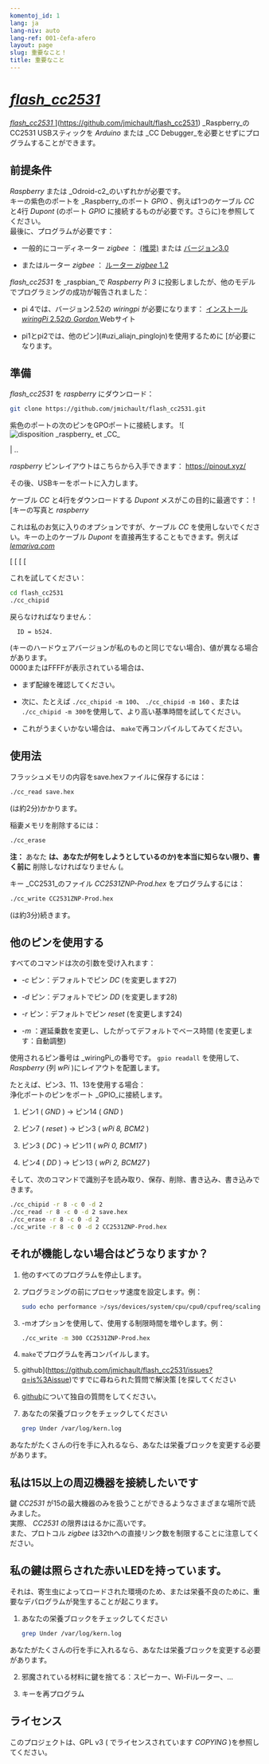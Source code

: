 ```yaml
---
komentoj_id: 1
lang: ja
lang-niv: auto
lang-ref: 001-ĉefa-afero
layout: page
slug: 重要なこと！
title: 重要なこと
---
```


# [ _flash\_cc2531_ ](https://github.com/jmichault/flash_cc2531)
 [ _flash\_cc2531_ ](https://github.com/jmichault/flash_cc2531) ](https://github.com/jmichault/flash_cc2531)  _Raspberry_のCC2531 USBスティックを _Arduino_ または _CC Debugger_を必要とせずにプログラムすることができます。  

## 前提条件
 _Raspberry_ または _Odroid-c2_のいずれかが必要です。  
キーの紫色のポートを _Raspberry_のポート _GPIO_ 、例えば1つのケーブル _CC_ と4行 _Dupont_ (のポート _GPIO_ に接続するものが必要です。さらに)を参照してください。   
最後に、プログラムが必要です：

* 一般的にコーディネーター _zigbee_ ： [   (推奨)](https://github.com/Koenkk/Z-Stack-firmware/raw/master/coordinator/Z-Stack_Home_1.2/bin/default/) または [バージョン3.0 ](https://github.com/Koenkk/Z-Stack-firmware/tree/master/coordinator/Z-Stack_3.0.x/bin) 


* またはルーター _zigbee_ ： [ルーター _zigbee_ 1.2](https://github.com/Koenkk/Z-Stack-firmware/tree/master/router/CC2531/bin)



 _flash\_cc2531_ を _raspbian_で _Raspberry Pi 3_ に投影しましたが、他のモデルでプログラミングの成功が報告されました：

 * pi 4では、バージョン2.52の _wiringpi_ が必要になります：  [インストール _wiringPi_ 2.52の _Gordon_ ](http://wiringpi.com/wiringpi-updated-to-2-52-for-the-raspberry-pi-4b/)Webサイト


 * pi1とpi2では、他のピン](#uzi_aliajn_pinglojn)を使用するために [が必要になります。



## 準備

 _flash\_cc2531_ を _raspberry_ にダウンロード：
```bash
git clone https://github.com/jmichault/flash_cc2531.git
```

紫色のポートの次のピンをGPOポートに接続します。
![![](/public/raspberry-cc.png "disposition _raspberry_ et _CC_") 

| ..  

 _raspberry_ ピンレイアウトはこちらから入手できます： <https://pinout.xyz/>


その後、USBキーをポートに入力します。  

ケーブル _CC_ と4行をダウンロードする _Dupont_ メスがこの目的に最適です：
 ![キーの写真と _raspberry_  
 
これは私のお気に入りのオプションですが、ケーブル _CC_ を使用しないでください。キーの上のケーブル _Dupont_ を直接再生することもできます。例えば [  _lemariva.com_  ](https://lemariva.com/blog/2019/08/zigbee-flashing-cc2531-using-raspberry-pi-without-cc-debugger)  
 
  [   [   [   [         


これを試してください：
```bash
cd flash_cc2531
./cc_chipid
```
戻らなければなりません：
```
  ID = b524.
```
(キーのハードウェアバージョンが私のものと同じでない場合)、値が異なる場合があります。  
0000またはFFFFが表示されている場合は、

 * まず配線を確認してください。


 * 次に、たとえば `./cc_chipid -m 100`、 `./cc_chipid -m 160` 、または `./cc_chipid -m 300`を使用して、より高い基準時間を試してください。


 * これがうまくいかない場合は、 `make`で再コンパイルしてみてください。



## 使用法
フラッシュメモリの内容をsave.hexファイルに保存するには：
```bash
./cc_read save.hex
```
(は約2分)かかります。  

稲妻メモリを削除するには：
```bash
./cc_erase
```
**注：** あなた **は、あなたが何をしようとしているのか)を本当に知らない限り、書く前に** 削除しなければなりません (。

キー _CC2531_のファイル _CC2531ZNP-Prod.hex_ をプログラムするには：
```bash
./cc_write CC2531ZNP-Prod.hex
```
(は約3分)続きます。

<a id="uzi_aliajn_pinglojn"></a>

## 他のピンを使用する

すべてのコマンドは次の引数を受け入れます：

 * _-c_ ピン：デフォルトでピン _DC_ (を変更します27)


 * _-d_ ピン：デフォルトでピン _DD_ (を変更します28)


 * _-r_ ピン：デフォルトでピン _reset_ (を変更します24)


 * _-m_ ：遅延乗数を変更し、したがってデフォルトでベース時間 (を変更します：自動調整)



使用されるピン番号は _wiringPi_の番号です。 `gpio readall` を使用して、 _Raspberry_ (列 _wPi_ )にレイアウトを配置します。

たとえば、ピン3、11、13を使用する場合：  
浄化ポートのピンをポート _GPIO_に接続します。

 1. ピン1 ( _GND_ ) -> ピン14 ( _GND_ )


 2. ピン7 ( _reset_ ) -> ピン3 ( _wPi 8, BCM2_ )


 3. ピン3 ( _DC_ ) -> ピン11 ( _wPi 0, BCM17_ )


 4. ピン4 ( _DD_ ) -> ピン13 ( _wPi 2, BCM27_ )



そして、次のコマンドで識別子を読み取り、保存、削除、書き込み、書き込みできます。
```bash
./cc_chipid -r 8 -c 0 -d 2
./cc_read -r 8 -c 0 -d 2 save.hex
./cc_erase -r 8 -c 0 -d 2
./cc_write -r 8 -c 0 -d 2 CC2531ZNP-Prod.hex
```

## それが機能しない場合はどうなりますか？

1. 他のすべてのプログラムを停止します。


2. プログラミングの前にプロセッサ速度を設定します。例：



   ```bash
   sudo echo performance >/sys/devices/system/cpu/cpu0/cpufreq/scaling_governor
   ```
3. -mオプションを使用して、使用する制限時間を増やします。例：



   ```bash
   ./cc_write -m 300 CC2531ZNP-Prod.hex
   ```
4.  `make`でプログラムを再コンパイルします。



5. github](https://github.com/jmichault/flash_cc2531/issues?q=is%3Aissue)ですでに尋ねられた質問で解決策 [を探してください



6.  [github](https://github.com/jmichault/flash_cc2531/issues/new/choose)について独自の質問をしてください。



7. あなたの栄養ブロックをチェックしてください


    
   ```bash
   grep Under /var/log/kern.log
   ```
あなたがたくさんの行を手に入れるなら、あなたは栄養ブロックを変更する必要があります。  

## 私は15以上の周辺機器を接続したいです
鍵 _CC2531_ が15の最大機器のみを扱うことができるようなさまざまな場所で読みました。   
実際、 _CC2531_ の限界ははるかに高いです。  
また、プロトコル _zigbee_ は32thへの直接リンク数を制限することに注意してください。 

## 私の鍵は照らされた赤いLEDを持っています。
それは、寄生虫によってロードされた環境のため、または栄養不良のために、重要なデパログラムが発生することが起こります。  

1. あなたの栄養ブロックをチェックしてください


    
   ```bash
   grep Under /var/log/kern.log
   ```
あなたがたくさんの行を手に入れるなら、あなたは栄養ブロックを変更する必要があります。  

2. 邪魔されている材料に鍵を捨てる：スピーカー、Wi-Fiルーター、...



3. キーを再プログラム


 


## ライセンス

このプロジェクトは、GPL v3 ( でライセンスされています _COPYING_ )を参照してください。
